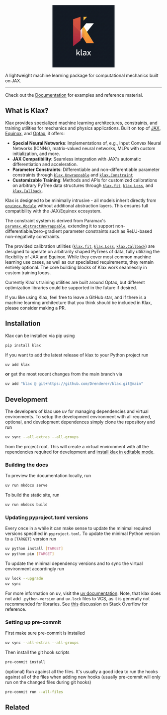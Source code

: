<div align="center">
<img src="docs/assets/logo.png" alt="logo" width="200">
</div>

A lightweight machine learning package for computational mechanics built on JAX.

---

Check out the [Documentation](https://drenderer.github.io/klax/) for examples and reference material.

## What is Klax?

Klax provides specialized machine learning architectures, constraints, and training utilities for mechanics and physics applications. Built on top of [JAX](https://docs.jax.dev/en/latest/), [Equinox](https://docs.kidger.site/equinox/), and [Optax](https://optax.readthedocs.io/en/latest/), it offers:

- **Special Neural Networks**: Implementations of, e.g.,  Input Convex Neural Networks (ICNNs), matrix-valued neural networks, MLPs with custom initialization, and more.
- **JAX Compatibility**: Seamless integration with JAX's automatic differentiation and acceleration.
- **Parameter Constraints**: Differentiable and non-differentiable parameter constraints through [`klax.Unwrappable`](https://drenderer.github.io/klax/api/wrappers/#klax.Unwrappable) and [`klax.Constraint`](https://drenderer.github.io/klax/api/wrappers/#klax.Constraint)
- **Customizable Training**: Methods and APIs for customized calibrations on arbitrary PyTree data structures through [`klax.fit`](https://drenderer.github.io/klax/api/training/#klax.fit), [`klax.Loss`](https://drenderer.github.io/klax/api/losses/#klax.Loss), and [`klax.Callback`](https://drenderer.github.io/klax/api/callbacks/#klax.Callback).

Klax is designed to be minimally intrusive - all models inherit directly from [`equinox.Module`](https://docs.kidger.site/equinox/api/module/module/#equinox.Module) without additional abstraction layers. This ensures full compatibility with the JAX/Equinox ecosystem.

The constraint system is derived from Paramax's [`paramax.AbstractUnwrappable`](https://danielward27.github.io/paramax/api/wrappers.html#paramax.wrappers.AbstractUnwrappable), extending it to support non-differentiable/zero-gradient parameter constraints such as ReLU-based non-negativity constraints.

The provided calibration utilities ([`klax.fit`](https://drenderer.github.io/klax/api/training/#klax.fit), [`klax.Loss`](https://drenderer.github.io/klax/api/losses/#klax.Loss), [`klax.Callback`](https://drenderer.github.io/klax/api/callbacks/#klax.Callback)) are designed to operate on arbitrarily shaped PyTrees of data, fully utilizing the flexibility of JAX and Equinox. While they cover most common machine learning use cases, as well as our specialized requirements, they remain entirely optional. The core building blocks of Klax work seamlessly in custom training loops.

Currently Klax's training utilities are built around Optax, but different optimization libraries could be supported in the future if desired.

If you like using Klax, feel free to leave a GitHub star, and if there is a machine learning architecture that you think should be included in Klax, please consider making a PR.

## Installation

Klax can be installed via pip using

```bash
pip install klax
```

If you want to add the latest release of klax to your Python project run

```bash
uv add klax
```

**or** get the most recent changes from the main branch via

```bash
uv add "klax @ git+https://github.com/Drenderer/klax.git@main"
```


## Development

The developers of klax use uv for managing dependencies and virtual environments. To setup the development environment with all required, optional, and development dependences simply clone the repository and run 

```bash
uv sync --all-extras --all-groups
```

from the project root. This will create a virtual environment with all the rependencies required for development and [install klax in editable mode](https://docs.astral.sh/uv/concepts/projects/config/#editable-mode).

### Building the docs

To preview the documentation locally, run

```bash
uv run mkdocs serve
```

To build the static site, run

```bash
uv run mkdocs build
```

### Updating pyproject.toml versions

Every once in a while it can make sense to update the minimal required versions specified in `pyproject.toml`. To update the minimal Python version to a `[TARGET]` version run

```bash
uv python install [TARGET]
uv python pin [TARGET]
```

To update the minimal dependency versions and to sync the virtual environment accordingly run

```bash
uv lock --upgrade
uv sync
```

For more information on uv, visit the [uv documentation](https://docs.astral.sh/uv/). Note, that klax does not add `.python-version` and `uv.lock` files to VCS, as it is generally not recommended for libraries. See [this](https://stackoverflow.com/questions/61037557/should-i-commit-lock-file-changes-separately-what-should-i-write-for-the-commi) discussion on Stack Overflow for reference.


### Setting up pre-commit

First make sure pre-commit is installed
```bash
uv sync --all-extras --all-groups
```

Then install the git hook scripts
```bash
pre-commit install
```

(optional) Run against all the files. It's usually a good idea to run the hooks against all of the files when adding new hooks (usually pre-commit will only run on the changed files during git hooks)
```bash
pre-commit run --all-files
```

## Related
